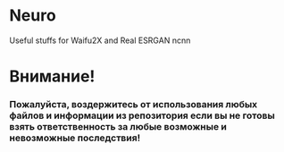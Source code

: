# Neuro
Useful stuffs for Waifu2X and Real ESRGAN ncnn
# Внимание!
### Пожалуйста, воздержитесь от использования любых файлов и информации из репозитория если вы не готовы взять ответственность за любые возможные и невозможные последствия!
